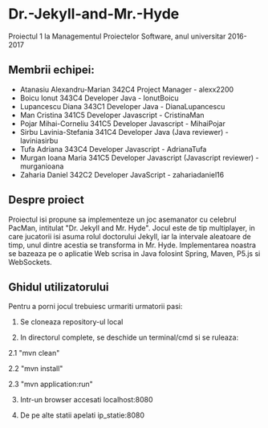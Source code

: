 # Dr.-Jekyll-and-Mr.-Hyde
Proiectul 1 la Managementul Proiectelor Software, anul universitar 2016-2017

## Membrii echipei:
- Atanasiu Alexandru-Marian 342C4 Project Manager - alexx2200
- Boicu Ionut               343C4 Developer Java - IonutBoicu
- Lupancescu Diana          343C1 Developer Java - DianaLupancescu
- Man Cristina              341C5 Developer Javascript - CristinaMan
- Pojar Mihai-Corneliu      341C5 Developer Javascript - MihaiPojar
- Sirbu Lavinia-Stefania    341C4 Developer Java (Java reviewer) - laviniasirbu
- Tufa Adriana              343C4 Developer Javascript - AdrianaTufa
- Murgan Ioana Maria        341C5 Developer Javascript (Javascript reviewer) - murganioana
- Zaharia Daniel            342C2 Developer JavaScript - zahariadaniel16

## Despre proiect
Proiectul isi propune sa implementeze un joc asemanator cu celebrul PacMan, intitulat "Dr. Jekyll and Mr. Hyde". Jocul este de tip multiplayer, in care jucatorii isi asuma rolul doctorului Jekyll, iar la intervale aleatoare de timp, unul dintre acestia se transforma in Mr. Hyde. Implementarea noastra se bazeaza pe o aplicatie Web scrisa in Java folosint Spring, Maven, P5.js si WebSockets.

## Ghidul utilizatorului
Pentru a porni jocul trebuiesc urmariti urmatorii pasi:

1. Se cloneaza repository-ul local

2. In directorul complete, se deschide un terminal/cmd si se ruleaza:

  2.1 "mvn clean"
  
  2.2 "mvn install"
  
  2.3 "mvn application:run"
  
3. Intr-un browser accesati localhost:8080

4. De pe alte statii apelati ip_statie:8080

